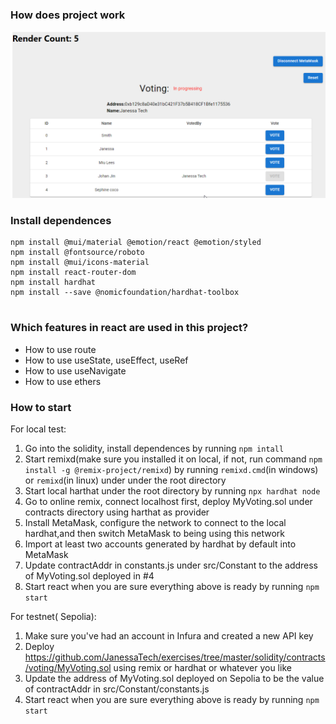 ### How does project work

![image info](pics/voting.png)

### Install dependences

```
npm install @mui/material @emotion/react @emotion/styled
npm install @fontsource/roboto
npm install @mui/icons-material
npm install react-router-dom
npm install hardhat
npm install --save @nomicfoundation/hardhat-toolbox


```

### Which features in react are used in this project?

- How to use route
- How to use useState, useEffect, useRef
- How to use useNavigate
- How to use ethers

### How to start

For local test:

1. Go into the solidity, install dependences by running `npm intall`
2. Start remixd(make sure you installed it on local, if not, run command `npm install -g @remix-project/remixd`) by running `remixd.cmd`(in windows) or `remixd`(in linux) under under the root directory
3. Start local harthat under the root directory by running `npx hardhat node`
4. Go to online remix, connect localhost first, deploy MyVoting.sol under contracts directory using harthat as provider
5. Install MetaMask, configure the network to connect to the local hardhat,and then switch MetaMask to being using this network
6. Import at least two accounts generated by hardhat by default into MetaMask
7. Update contractAddr in constants.js under src/Constant to the address of MyVoting.sol deployed in #4
8. Start react when you are sure everything above is ready by running `npm start`

For testnet( Sepolia):

1. Make sure you've had an account in Infura and created a new API key
2. Deploy https://github.com/JanessaTech/exercises/tree/master/solidity/contracts/voting/MyVoting.sol using remix or hardhat or whatever you like
3. Update the address of MyVoting.sol deployed on Sepolia to be the value of contractAddr in src/Constant/constants.js
4. Start react when you are sure everything above is ready by running `npm start`
